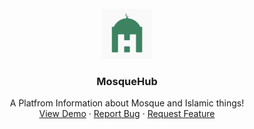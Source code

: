 <!-- PROJECT LOGO -->
<br />
<div align="center">
  <a href="https://github.com/fangbim/mosqueku">
    <img src="public/images/logo4.png" alt="Logo" width="80" height="80">
  </a>

  <h3 align="center">MosqueHub</h3>

  <p align="center">
    A Platfrom Information about Mosque and Islamic things!
    <br />
    <a href="https://mosqueku.vercel.app/">View Demo</a>
    ·
    <a href="https://github.com/fangbim/mosqueku/issues/new?labels=bug&template=bug-report---.md">Report Bug</a>
    ·
    <a href="https://github.com/fangbim/mosqueku/issues/new?labels=enhancement&template=feature-request---.md">Request Feature</a>
  </p>
</div>
